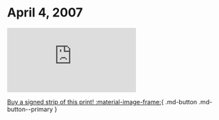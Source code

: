 # April 4, 2007

![](https://www.achewood.com/comic.php?date=04042007)

[Buy a signed strip of this print! :material-image-frame:](https://achewood-holiday-pop-up.myshopify.com/products/strip#04042007){ .md-button .md-button--primary }
